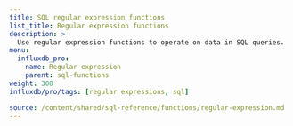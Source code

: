 ```yaml
---
title: SQL regular expression functions
list_title: Regular expression functions
description: >
  Use regular expression functions to operate on data in SQL queries.
menu:
  influxdb_pro:
    name: Regular expression
    parent: sql-functions    
weight: 308
influxdb/pro/tags: [regular expressions, sql]

source: /content/shared/sql-reference/functions/regular-expression.md
---
```


<!-- 
The content of this page is at /content/shared/sql-reference/functions/regular-expression.md
-->